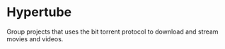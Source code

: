 # Hypertube

Group projects that uses the bit torrent protocol to download and stream movies and videos.
